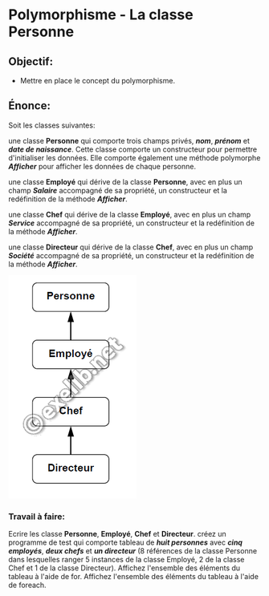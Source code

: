 # Polymorphisme - La classe Personne

## Objectif:
* Mettre en place le concept du polymorphisme.

## Énonce:
Soit les classes suivantes:

une classe **Personne** qui comporte trois champs privés, ***nom***, ***prénom*** et ***date de naissance***.
Cette classe comporte un constructeur pour permettre d'initialiser les données. Elle comporte également une méthode polymorphe ***Afficher*** pour afficher les données de chaque personne.

une classe **Employé** qui dérive de la classe **Personne**, avec en plus un champ ***Salaire*** accompagné de sa propriété, un constructeur et la redéfinition de la méthode ***Afficher***.

une classe **Chef** qui dérive de la classe **Employé**, avec en plus un champ ***Service*** accompagné de sa propriété, un constructeur et la redéfinition de la méthode ***Afficher***.

une classe **Directeur** qui dérive de la classe **Chef**, avec en plus un champ ***Société*** accompagné de sa propriété, un constructeur et la redéfinition de la méthode ***Afficher***.

![Alt text](images/polymorphisme_personne.png?align=center  "Title")

### Travail à faire:

Ecrire les classe **Personne**, **Employé**, **Chef** et **Directeur**.
créez un programme de test qui comporte tableau de ***huit personnes*** avec ***cinq employés***, ***deux chefs*** et ***un directeur*** (8 références de la classe Personne dans lesquelles ranger 5 instances de la classe Employé, 2 de la classe Chef et 1 de la classe Directeur).
Affichez l'ensemble des éléments du tableau à l'aide de for.
Affichez l'ensemble des éléments du tableau à l'aide de foreach.